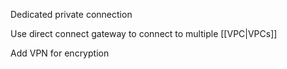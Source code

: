 Dedicated private connection

Use direct connect gateway to connect to multiple [[VPC|VPCs]]

Add VPN for encryption